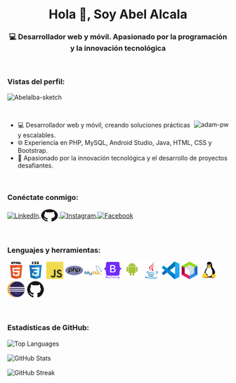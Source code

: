 <h1 align="center">Hola 👋, Soy Abel Alcala</h1>
<h3 align="center">💻 Desarrollador web y móvil. Apasionado por la programación y la innovación tecnológica</h3>

<br>

<p align="right">
  <h3>Vistas del perfil: </h3>
  <img src="https://komarev.com/ghpvc/?username=Abelalba-sketch&label=Profile%20views&color=0e75b6&style=flat" alt="Abelalba-sketch" />
</p>


<br>

<p><img align="right" src="https://github.com/Adam-pw/Adam-pw/blob/main/animation_500_kxa883sd.gif" alt="adam-pw" /></p>


- 💻 Desarrollador web y móvil, creando soluciones prácticas y escalables.  
- 🌐 Experiencia en PHP, MySQL, Android Studio, Java, HTML, CSS y Bootstrap.  
- 🚀 Apasionado por la innovación tecnológica y el desarrollo de proyectos desafiantes.

<br>

<h3 align="left">Conéctate conmigo:</h3>
<p align="left">
  <!-- LinkedIn -->
  <a href="https://www.linkedin.com/in/AbelAlcala/" target="_blank">
    <img align="center" src="https://raw.githubusercontent.com/rahuldkjain/github-profile-readme-generator/master/src/images/icons/Social/linked-in-alt.svg" alt="LinkedIn" height="30" width="40" />
  </a>
  
  <!-- GitHub -->
  <a href="https://github.com/TechExplorer677" target="_blank">
    <img align="center" src="https://raw.githubusercontent.com/devicons/devicon/master/icons/github/github-original.svg" alt="GitHub" height="30" width="40" />
  </a>

  <!-- Instagram -->
  <a href="https://www.instagram.com/abel_aa21?igsh=MW5jZnRndzI5ZDdh" target="_blank">
    <img align="center" src="https://raw.githubusercontent.com/rahuldkjain/github-profile-readme-generator/master/src/images/icons/Social/instagram.svg" alt="Instagram" height="30" width="40" />
  </a>

  <!-- Facebook -->
  <a href="https://www.facebook.com/share/1NS6XLZDKq/" target="_blank">
    <img align="center" src="https://raw.githubusercontent.com/rahuldkjain/github-profile-readme-generator/master/src/images/icons/Social/facebook.svg" alt="Facebook" height="30" width="40" />
  </a>
</p>


<br>

<h3 align="left">Lenguajes y herramientas:</h3>
<p align="left">
  <img src="https://raw.githubusercontent.com/devicons/devicon/master/icons/html5/html5-original-wordmark.svg" alt="HTML5" width="40" height="40" />
  <img src="https://raw.githubusercontent.com/devicons/devicon/master/icons/css3/css3-original-wordmark.svg" alt="CSS3" width="40" height="40" />
  <img src="https://raw.githubusercontent.com/devicons/devicon/master/icons/javascript/javascript-original.svg" alt="JavaScript" width="40" height="40" />
  <img src="https://raw.githubusercontent.com/devicons/devicon/master/icons/php/php-original.svg" alt="PHP" width="40" height="40" />
  <img src="https://raw.githubusercontent.com/devicons/devicon/master/icons/mysql/mysql-original-wordmark.svg" alt="MySQL" width="40" height="40" />
  <img src="https://raw.githubusercontent.com/devicons/devicon/master/icons/bootstrap/bootstrap-plain-wordmark.svg" alt="Bootstrap" width="40" height="40" />
  <img src="https://raw.githubusercontent.com/devicons/devicon/master/icons/android/android-original-wordmark.svg" alt="Android" width="40" height="40" />
  <img src="https://raw.githubusercontent.com/devicons/devicon/master/icons/java/java-original.svg" alt="Java" width="40" height="40" />
  <img src="https://raw.githubusercontent.com/devicons/devicon/master/icons/vscode/vscode-original.svg" alt="VS Code" width="40" height="40" />
  <img src="https://raw.githubusercontent.com/devicons/devicon/master/icons/netbeans/netbeans-original.svg" alt="NetBeans" width="40" height="40" />
  <img src="https://raw.githubusercontent.com/devicons/devicon/master/icons/linux/linux-original.svg" alt="Linux" width="40" height="40" />
  <img src="https://raw.githubusercontent.com/devicons/devicon/master/icons/eclipse/eclipse-original.svg" alt="Eclipse" width="40" height="40" />
  <img src="https://raw.githubusercontent.com/devicons/devicon/master/icons/github/github-original.svg" alt="GitHub" width="40" height="40" />

</p>

<br>

<h3>Estadísticas de GitHub:</h3>

<!-- Top Lenguajes -->
<p>
  <img align="center" src="https://github-readme-stats.vercel.app/api/top-langs?username=TechExplorer677&show_icons=true&locale=en&layout=compact&theme=dark" alt="Top Languages" />
</p>

<!-- Stats generales -->
<p>
  <img align="center" src="https://github-readme-stats.vercel.app/api?username=TechExplorer677&show_icons=true&locale=en&theme=dark" alt="GitHub Stats" />
</p>

<!-- GitHub Streak -->
<p>
  <img align="center" src="https://github-readme-streak-stats.herokuapp.com/?user=TechExplorer677h&theme=dark&background=0d1117&date_format=M%20j%5B%2C%20Y%5D" alt="GitHub Streak" />
</p>
